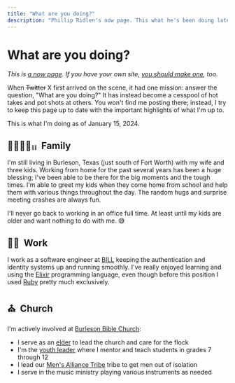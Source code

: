 ```yaml
---
title: "What are you doing?"
description: "Phillip Ridlen's now page. This what he's been doing lately, regardless of how updated his blog posts are."
---
```


# What are you doing?

_This is [a now page][now]. If you have your own site, [you should make
one][now], too._

When <s>Twitter</s> X first arrived on the scene, it had one mission: answer the
question, "What are you doing?" It has instead become a cesspool of hot takes
and pot shots at others. You won't find me posting there; instead, I try to
keep this page up to date with the important highlights of what I'm up to.

This is what I'm doing as of January 15, 2024.

[now]: https://nownownow.com/about

## 👨‍👩‍👦‍👦<small style="font-size: 0.6rem">👧🏾</small> &nbsp;Family

I'm still living in Burleson, Texas (just south of Fort Worth) with my wife and
three kids.  Working from home for the past several years has been a huge
blessing; I've been able to be there for the big moments and the tough times.
I'm able to greet my kids when they come home from school and help them with
various things throughout the day. The random hugs and surprise meeting crashes
are always fun.

I'll never go back to working in an office full time. At least until my kids are
older and want nothing to do with me. 😅

## 👨‍💻 &nbsp;Work

I work as a software engineer at [BILL] keeping the authentication and identity
systems up and running smoothly. I've really enjoyed learning and using the
[Elixir] programming language, even though before this position I used [Ruby]
pretty much exclusively.

[BILL]: https://bill.com/
[Elixir]: https://elixir-lang.org/
[Ruby]: https://ruby-lang.org/

## ⛪️ &nbsp;Church

I'm actively involved at [Burleson Bible Church][bbc]:

- I serve as an [elder] to lead the church and care for the flock
- I'm the [youth leader][youth] where I mentor and teach students in grades 7 through 12
- I lead our [Men's Alliance Tribe][alliance] tribe to get men out of isolation
- I serve in the music ministry playing various instruments as needed

[bbc]:        https://burlesonbiblechurch.org
[youth]:      https://burlesonbiblechurch.org/students
[elder]:      https://burlesonbiblechurch.org/leadership
[alliance]:   https://mensalliancetribe.com/tribes/hilltop
